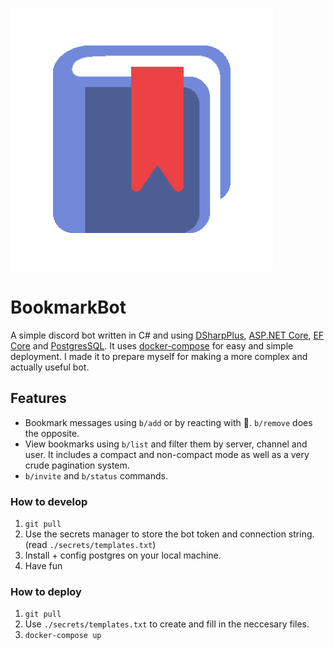 ﻿
![Bookmark](bookmark.png)
# BookmarkBot # 
A simple discord bot written in C# and using [DSharpPlus](https://github.com/DSharpPlus/DSharpPlus), [ASP.NET Core](https://github.com/dotnet/aspnetcore), [EF Core](https://github.com/dotnet/efcore) and [PostgresSQL](https://www.postgresql.org/).
It uses [docker-compose](https://github.com/docker/compose) for easy and simple deployment.
I made it to prepare myself for making a more complex and actually useful bot.

## Features ##
* Bookmark messages using `b/add` or by reacting with :bookmark:. `b/remove` does the opposite.
* View bookmarks using `b/list` and filter them by server, channel and user. It includes a compact and non-compact mode as well as a very crude pagination system.
* `b/invite` and `b/status` commands.

### How to develop
1. `git pull`
2. Use the secrets manager to store the bot token and connection string. (read `./secrets/templates.txt`)
3. Install + config postgres on your local machine.
4. Have fun

### How to deploy
1. `git pull`
2. Use `./secrets/templates.txt` to create and fill in the neccesary files.
3. `docker-compose up`